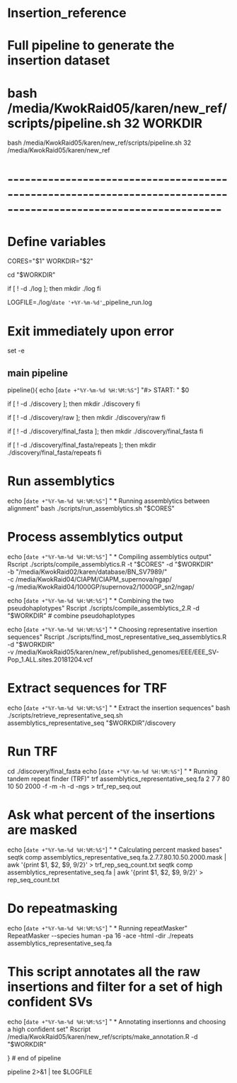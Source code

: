 # Insertion_reference

# Full pipeline to generate the insertion dataset
# bash /media/KwokRaid05/karen/new_ref/scripts/pipeline.sh 32 WORKDIR
bash /media/KwokRaid05/karen/new_ref/scripts/pipeline.sh 32 /media/KwokRaid05/karen/new_ref

# -----------------------------------------------------------------------------------------------------------------
# Define variables
CORES="$1"
WORKDIR="$2"

cd "$WORKDIR"

if [ ! -d ./log ]; then
    mkdir ./log
fi

LOGFILE=./log/`date '+%Y-%m-%d'`_pipeline_run.log

# Exit immediately upon error
set -e

## main pipeline
pipeline(){
echo [`date +"%Y-%m-%d %H:%M:%S"`] "#> START: " $0 

if [ ! -d ./discovery ]; then
    mkdir ./discovery
fi

if [ ! -d ./discovery/raw ]; then
    mkdir ./discovery/raw
fi

if [ ! -d ./discovery/final_fasta ]; then
    mkdir ./discovery/final_fasta
fi
    
if [ ! -d ./discovery/final_fasta/repeats ]; then
    mkdir ./discovery/final_fasta/repeats
fi

# Run assemblytics
echo [`date +"%Y-%m-%d %H:%M:%S"`] "   * Running assemblytics between alignment"
bash ./scripts/run_assemblytics.sh "$CORES"

# Process assemblytics output
echo [`date +"%Y-%m-%d %H:%M:%S"`] "   * Compiling assemblytics output"
Rscript ./scripts/compile_assemblytics.R -t "$CORES" -d "$WORKDIR" \
    -b "/media/KwokRaid02/karen/database/BN_SV7989/" \
    -c /media/KwokRaid04/CIAPM/CIAPM_supernova/ngap/ \
    -g /media/KwokRaid04/1000GP/supernova2/1000GP_sn2/ngap/
    
echo [`date +"%Y-%m-%d %H:%M:%S"`] "   * Combining the two pseudohaplotypes"
Rscript ./scripts/compile_assemblytics_2.R  -d "$WORKDIR" # combine pseudohaplotypes
    
echo [`date +"%Y-%m-%d %H:%M:%S"`] "   * Choosing representative insertion sequences"
Rscript ./scripts/find_most_representative_seq_assemblytics.R -d "$WORKDIR" \
    -v /media/KwokRaid05/karen/new_ref/published_genomes/EEE/EEE_SV-Pop_1.ALL.sites.20181204.vcf

# Extract sequences for TRF
echo [`date +"%Y-%m-%d %H:%M:%S"`] "   * Extract the insertion sequences"
bash ./scripts/retrieve_representative_seq.sh \
    assemblytics_representative_seq "$WORKDIR"/discovery

# Run TRF 
cd ./discovery/final_fasta
echo [`date +"%Y-%m-%d %H:%M:%S"`] "   * Running tandem repeat finder (TRF)"
trf assemblytics_representative_seq.fa 2 7 7 80 10 50 2000 -f -m -h -d -ngs > trf_rep_seq.out
    
# Ask what percent of the insertions are masked
echo [`date +"%Y-%m-%d %H:%M:%S"`] "   * Calculating percent masked bases"
seqtk comp assemblytics_representative_seq.fa.2.7.7.80.10.50.2000.mask | \
    awk '{print $1, $2, $9, $9/$2}' > trf_rep_seq_count.txt 
seqtk comp assemblytics_representative_seq.fa | awk '{print $1, $2, $9, $9/$2}' > rep_seq_count.txt

# Do repeatmasking 
echo [`date +"%Y-%m-%d %H:%M:%S"`] "   * Running repeatMasker"
RepeatMasker --species human -pa 16 -ace -html -dir ./repeats assemblytics_representative_seq.fa

# This script annotates all the raw insertions and filter for a set of high confident SVs
echo [`date +"%Y-%m-%d %H:%M:%S"`] "   * Annotating insertionns and choosing a high confident set"
Rscript /media/KwokRaid05/karen/new_ref/scripts/make_annotation.R -d "$WORKDIR"

} # end of pipeline

pipeline 2>&1 | tee $LOGFILE
